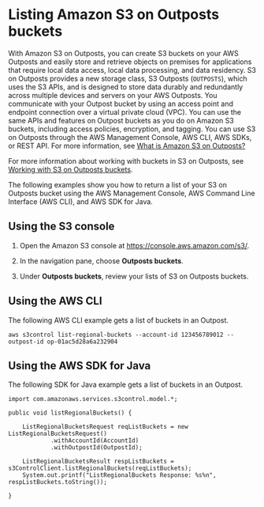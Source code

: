 # Listing Amazon S3 on Outposts buckets<a name="S3OutpostsListBuckets"></a>

With Amazon S3 on Outposts, you can create S3 buckets on your AWS Outposts and easily store and retrieve objects on premises for applications that require local data access, local data processing, and data residency\. S3 on Outposts provides a new storage class, S3 Outposts \(`OUTPOSTS`\), which uses the S3 APIs, and is designed to store data durably and redundantly across multiple devices and servers on your AWS Outposts\. You communicate with your Outpost bucket by using an access point and endpoint connection over a virtual private cloud \(VPC\)\. You can use the same APIs and features on Outpost buckets as you do on Amazon S3 buckets, including access policies, encryption, and tagging\. You can use S3 on Outposts through the AWS Management Console, AWS CLI, AWS SDKs, or REST API\. For more information, see [What is Amazon S3 on Outposts?](S3onOutposts.md)

For more information about working with buckets in S3 on Outposts, see [Working with S3 on Outposts buckets](S3OutpostsWorkingBuckets.md)\.

The following examples show you how to return a list of your S3 on Outposts bucket using the AWS Management Console, AWS Command Line Interface \(AWS CLI\), and AWS SDK for Java\.

## Using the S3 console<a name="s3-outposts-bucket-list"></a>

1. Open the Amazon S3 console at [https://console\.aws\.amazon\.com/s3/](https://console.aws.amazon.com/s3/)\.

1. In the navigation pane, choose **Outposts buckets**\.

1. Under **Outposts buckets**, review your lists of S3 on Outposts buckets\.

## Using the AWS CLI<a name="S3OutpostsListRegionalBucketCLI"></a>

The following AWS CLI example gets a list of buckets in an Outpost\.

```
aws s3control list-regional-buckets --account-id 123456789012 --outpost-id op-01ac5d28a6a232904
```

## Using the AWS SDK for Java<a name="S3OutpostsListRegionalBucketJava"></a>

The following SDK for Java example gets a list of buckets in an Outpost\. 

```
import com.amazonaws.services.s3control.model.*;

public void listRegionalBuckets() {

    ListRegionalBucketsRequest reqListBuckets = new ListRegionalBucketsRequest()
            .withAccountId(AccountId)
            .withOutpostId(OutpostId);

    ListRegionalBucketsResult respListBuckets = s3ControlClient.listRegionalBuckets(reqListBuckets);
    System.out.printf("ListRegionalBuckets Response: %s%n", respListBuckets.toString());

}
```